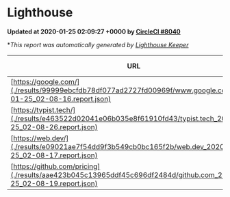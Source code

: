 
# Lighthouse

**Updated at 2020-01-25 02:09:27 +0000 by [CircleCI #8040](https://circleci.com/gh/ItinerisLtd/lighthouse-keeper-example/8040)**

**This report was automatically generated by [Lighthouse Keeper](https://github.com/itinerisltd/lighthouse-keeper)*

| URL | Performance | Accessibility | Best Practices | SEO | PWA | Updated At |
| --- | --- | --- | --- | --- | --- | --- |
| [https://google.com/](./results/99999ebcfdb78df077ad2727fd00969f/www.google.com_2020-01-25_02-08-16.report.json) | 0.94 | 0.86 | 0.93 | 0.92 | 0.56 | 2020-01-25T02:08:16.176Z |
| [https://typist.tech/](./results/e463522d02041e06b035e8f61910fd43/typist.tech_2020-01-25_02-08-26.report.json) | 0.98 | 0.92 | 0.79 | 1 | 0.59 | 2020-01-25T02:08:26.194Z |
| [https://web.dev/](./results/e09021ae7f54dd9f3b549cb0bc165f2b/web.dev_2020-01-25_02-08-17.report.json) | 0.92 | 0.88 | 1 | 1 | 0.93 | 2020-01-25T02:08:17.208Z |
| [https://github.com/pricing](./results/aae423b045c13965ddf45c696df2484d/github.com_2020-01-25_02-08-19.report.json) | 0.6 | 0.93 | 0.93 | 0.92 | 0.56 | 2020-01-25T02:08:19.647Z |
